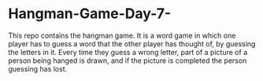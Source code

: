 # Hangman-Game-Day-7-
This repo contains the hangman game.
It is a word game in which one player has to guess a word that the other player has thought of, by guessing the letters in it. Every time they guess a wrong letter, part of a picture of a person being hanged is drawn, and if the picture is completed the person guessing has lost.
